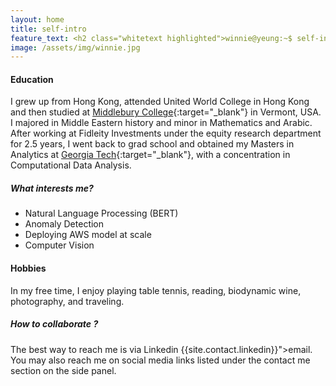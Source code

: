 ```yaml
---
layout: home
title: self-intro
feature_text: <h2 class="whitetext highlighted">winnie@yeung:~$ self-intro</h2>
image: /assets/img/winnie.jpg
---
```


#### Education
I grew up from Hong Kong, attended United World College in Hong Kong and then studied at [Middlebury College]({{site.schools.middlebury}}){:target="_blank"} in Vermont, USA. I majored in Middle Eastern history and minor in Mathematics and Arabic.  After working at Fidleity Investments under the equity research department for 2.5 years, I went back to grad school and obtained my Masters in Analytics at [Georgia Tech]({{site.schools.georgiatech}}){:target="_blank"}, with a concentration in Computational Data Analysis. 

##### What interests me?
  * Natural Language Processing (BERT)
  * Anomaly Detection
  * Deploying AWS model at scale 
  * Computer Vision

#### Hobbies
In my free time, I enjoy playing table tennis, reading, biodynamic wine, photography, and traveling. 

##### How to collaborate ?
The best way to reach me is via Linkedin {{site.contact.linkedin}}">email</a>. You may also reach me on social media links listed under the contact me section on the side panel.
